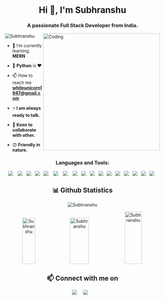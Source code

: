 <h1 align="center">Hi 👋, I'm Subhranshu</h1>
<h3 align="center">A passionate Full Stack Developer from India.</h3>
<img align="right" alt="Coding" width="380" src="https://media2.giphy.com/media/qgQUggAC3Pfv687qPC/giphy.gif">

<p align="left"> <img src="https://komarev.com/ghpvc/?username=SubhranShu2332&label=Profile%20views&color=0e75b6&style=flat" alt="Subhranshu" /> </p>

- 🌱 I’m currently learning **MERN**

- 👀 **Python** is ❤️

- 📫 How to reach me **whiteunicorn1947@gmail.com**

- ⚡  **I am always ready to talk.**
  
- 🔎  **Keen to collaborate with other.**
  
- 😊  **Friendly in nature.**



<h3 align="center">Languages and Tools:</h3>
<p align="center">
  <img src="https://img.shields.io/badge/HTML5-E34F26?style=for-the-badge&logo=html5&logoColor=white" />&nbsp;&nbsp;&nbsp;
  <img src="https://img.shields.io/badge/CSS3-1572B6?style=for-the-badge&logo=css3&logoColor=white" />&nbsp;&nbsp; 
  <img src="https://img.shields.io/badge/Bootstrap-563D7C?style=for-the-badge&logo=bootstrap&logoColor=white" />&nbsp;&nbsp; 
  <img src="https://img.shields.io/badge/JavaScript-323330?style=for-the-badge&logo=javascript&logoColor=F7DF1E" />&nbsp;&nbsp;
  <img src="https://img.shields.io/badge/Node.js-339933?style=for-the-badge&logo=nodedotjs&logoColor=white" />&nbsp;&nbsp;&nbsp;
  <img src="https://img.shields.io/badge/Express.js-000000?style=for-the-badge&logo=express&logoColor=white" />&nbsp;&nbsp;&nbsp;
  <img src="https://img.shields.io/badge/React-20232A?style=for-the-badge&logo=react&logoColor=61DAFB" />&nbsp;&nbsp;&nbsp;
  <img src="https://img.shields.io/badge/MongoDB-4EA94B?style=for-the-badge&logo=mongodb&logoColor=white" />&nbsp;&nbsp;
  <img src="https://img.shields.io/badge/C-00599C?style=for-the-badge&logo=c&logoColor=white" />&nbsp;&nbsp;
  <img src="https://img.shields.io/badge/Java-ED8B00?style=for-the-badge&logo=java&logoColor=white" />&nbsp;&nbsp;
  <img src="https://img.shields.io/badge/Python-3776AB?style=for-the-badge&logo=python&logoColor=white" />&nbsp;&nbsp;
  <img src="https://img.shields.io/badge/Django-3776AB?style=for-the-badge&logo=django&logoColor=white" />&nbsp;&nbsp;
  <img src="https://img.shields.io/badge/npm-CB3837?style=for-the-badge&logo=npm&logoColor=white" />&nbsp;&nbsp;
  <img src="https://img.shields.io/badge/Netlify-00C7B7?style=for-the-badge&logo=netlify&logoColor=white" />&nbsp;&nbsp;
  <img src="https://img.shields.io/badge/Git-F05032?style=for-the-badge&logo=git&logoColor=white" />&nbsp;&nbsp;
  <img src="https://img.shields.io/badge/GitHub-100000?style=for-the-badge&logo=github&logoColor=white" />&nbsp;&nbsp; 
  <img src="https://img.shields.io/badge/Markdown-000000?style=for-the-badge&logo=markdown&logoColor=white" />&nbsp;&nbsp; 
</p>
<h2 align="center">📊 Github Statistics </h2>
<p align="center"> <img src="https://komarev.com/ghpvc/?username=SubhranShu2332&label=Profile%20views&color=0e75b6&style=flat" alt="Subhranshu" /> </p>
<p align="center">
  <img  src="https://github-readme-stats.vercel.app/api/top-langs?username=SubhranShu2332&show_icons=true&locale=en&layout=compact" alt="Subhranshu" width="29%" height="150px"/>
  <img src="https://github-readme-stats.vercel.app/api?username=SubhranShu2332&layout=compact&hide=html" alt="Subhranshu"  width="35%" height="150px"/>
<img  src="https://github-readme-streak-stats.herokuapp.com/?user=SubhranShu2332&width=150" alt="Subhranshu"  width="33%" height="170px"/>

</p>
<h2 align="center">📫 Connect with me on</h2>
<p align="center">
  <a target="_blank"href="https://www.linkedin.com/in/subhranshu-sahoo-176922238/"><img src="https://img.shields.io/badge/linkedin-%230077B5.svg?&style=for-the-badge&logo=linkedin&logoColor=white" /></a>&nbsp;&nbsp;&nbsp;&nbsp;
  <a href="mailto:whiteunicorn1947@gmail.com@gmail.com?subject=Hello%20Subhranshu,%20I%20am%20from%20Github"><img src="https://img.shields.io/badge/gmail-%23D14836.svg?&style=for-the-badge&logo=gmail&logoColor=white" /></a>&nbsp;&nbsp;&nbsp;&nbsp;
</p>
<!---
SubhranShu2332/SubhranShu2332 is a ✨ special ✨ repository because its `README.md` (this file) appears on your GitHub profile.
You can click the Preview link to take a look at your changes.
--->
